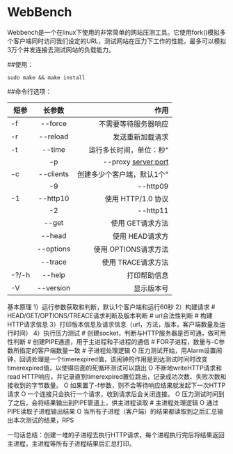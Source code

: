 # WebBench

Webbench是一个在linux下使用的非常简单的网站压测工具。它使用fork()模拟多个客户端同时访问我们设定的URL，测试网站在压力下工作的性能，最多可以模拟3万个并发连接去测试网站的负载能力。

##使用：

	sudo make && make install
  
##命令行选项：




| 短参        | 长参数           | 作用   |
| ------------- |:-------------:| -----:|
|-f     |--force                |不需要等待服务器响应               | 
|-r     |--reload               |发送重新加载请求                   |
|-t     |--time <sec>           |运行多长时间，单位：秒"            |
    |-p     |--proxy <server:port>  |使用代理服务器来发送请求	    |
|-c     |--clients <n>          |创建多少个客户端，默认1个"         |
     |-9     |--http09               |使用 HTTP/0.9                      |
|-1     |--http10               |使用 HTTP/1.0 协议                 |
     |-2     |--http11               |使用 HTTP/1.1 协议                 |
|       |--get                  |使用 GET请求方法                   |
|       |--head                 |使用 HEAD请求方                    |
|       |--options              |使用 OPTIONS请求方法               |
|       |--trace                |使用 TRACE请求方法                 |
|-?/-h  |--help                 |打印帮助信息                       |
|-V     |--version              |显示版本号                         |

基本原理
1）运行参数获取和判断，默认1个客户端和运行60秒
2）构建请求
      # HEAD/GET/OPTIONS/TREACE请求判断及版本判断
      # url合法性判断
      # 构建HTTP请求信息
3）打印版本信息及请求信息（url，方法，版本，客户端数量及运行时间）
4）执行压力测试
     # 创建socket，判断与HTTP服务器是否可通，做可用性判断
     # 创建PIPE通道，用于主进程和子进程的通信
     # FOR子进程，数量与-C参数所指定的客户端数量一致
     # 子进程处理逻辑
        O 压力测试开始，用Alarm设置闹钟，回调处理是一个timerexpired值，该闹钟的作用是到达测试时间时改变timerexpired值，以使得后面的死循环测试可以跳出
        O 不断地writeHTTP请求和read HTTP响应，并记录直到timerexpired置位跳出，记录成功次数、失败次数和接收到的字节数量。
        O 如果置了-f参数，则不会等待响应结果就发起下一次HTTP请求
        O 一个连接只会执行一个请求，收到请求后会关闭连接。
        O 压力测试时间到了之后，会将结果输出到PIPE管道上，供主进程读取
     # 主进程处理逻辑
        O 通过PIPE读取子进程输出结果
        O 当所有子进程（客户端）的结果都读取到之后汇总输出本次测试的结果，RPS

一句话总结：创建一堆的子进程去执行HTTP请求，每个进程执行完后将结果返回主进程，主进程等所有子进程结果后汇总打印。